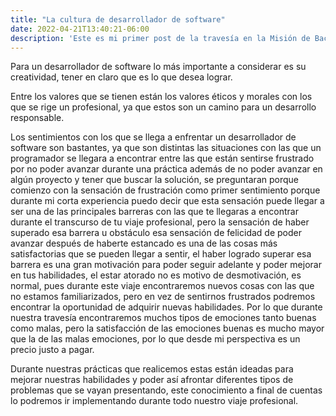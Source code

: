 ```yaml
---
title: "La cultura de desarrollador de software"
date: 2022-04-21T13:40:21-06:00
description: 'Este es mi primer post de la travesía en la Misión de Backend con Node JS de Launch X.'
---
```


Para un desarrollador de software lo más importante a considerar es su creatividad, tener en claro que es lo que desea lograr.

Entre los valores que se tienen están los valores éticos y morales con los que se rige un profesional, ya que estos son un camino para un desarrollo responsable.

Los sentimientos con los que se llega a enfrentar un desarrollador de software son bastantes, ya que son distintas las situaciones con las que un programador se llegara a  encontrar entre las que están sentirse frustrado por no poder avanzar durante una práctica además de no poder avanzar en algún proyecto y tener que buscar la solución, se preguntaran porque comienzo con la sensación de frustración como primer sentimiento porque durante mi corta experiencia puedo decir que esta sensación puede llegar a ser una de las principales barreras con las que te llegaras a encontrar durante el transcurso de tu viaje profesional, pero la sensación de haber superado esa barrera u obstáculo esa sensación de felicidad de poder avanzar después de haberte estancado es una de las cosas más satisfactorias que se pueden llegar a sentir, el haber logrado superar esa barrera es una gran motivación para poder seguir adelante y poder mejorar en tus habilidades, el estar atorado no es motivo de desmotivación, es normal, pues durante este viaje encontraremos nuevos cosas con las que no estamos familiarizados, pero en vez de sentirnos frustrados podremos encontrar la oportunidad de adquirir nuevas habilidades.
Por lo que durante nuestra travesía encontraremos muchos tipos de emociones tanto buenas como malas, pero la satisfacción de las emociones buenas es mucho mayor que la de las malas emociones, por lo que desde mi perspectiva es un precio justo a pagar.

Durante nuestras prácticas que realicemos estas están ideadas para mejorar nuestras habilidades y poder así afrontar diferentes tipos de problemas que se vayan presentando, este conocimiento a final de cuentas lo podremos ir implementando durante todo nuestro viaje profesional.
